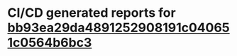 # CI/CD generated reports for [bb93ea29da4891252908191c040651c0564b6bc3](https://github.com/hydephp/develop/commit/bb93ea29da4891252908191c040651c0564b6bc3)
